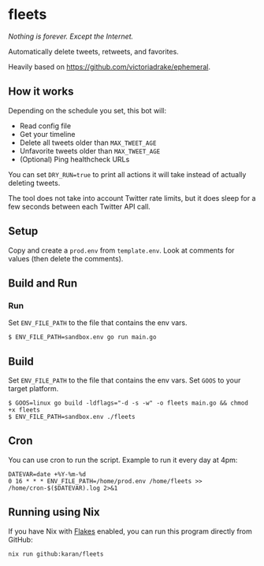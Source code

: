 # fleets

*Nothing is forever. Except the Internet.*

Automatically delete tweets, retweets, and favorites.

Heavily based on https://github.com/victoriadrake/ephemeral.

## How it works

Depending on the schedule you set, this bot will:

- Read config file
- Get your timeline
- Delete all tweets older than `MAX_TWEET_AGE`
- Unfavorite tweets older than `MAX_TWEET_AGE`
- (Optional) Ping healthcheck URLs

You can set `DRY_RUN=true` to print all actions it will take instead of actually deleting tweets.

The tool does not take into account Twitter rate limits, but it does sleep for a few seconds between each Twitter API call.

## Setup

Copy and create a `prod.env` from `template.env`. Look at comments for values (then delete the comments).

## Build and Run

### Run

Set `ENV_FILE_PATH` to the file that contains the env vars.

```
$ ENV_FILE_PATH=sandbox.env go run main.go
```

## Build

Set `ENV_FILE_PATH` to the file that contains the env vars. Set `GOOS` to your target platform.

```
$ GOOS=linux go build -ldflags="-d -s -w" -o fleets main.go && chmod +x fleets
$ ENV_FILE_PATH=sandbox.env ./fleets
```

## Cron

You can use cron to run the script. Example to run it every day at 4pm:

```
DATEVAR=date +%Y-%m-%d
0 16 * * * ENV_FILE_PATH=/home/prod.env /home/fleets >> /home/cron-$($DATEVAR).log 2>&1
```

## Running using Nix

If you have Nix with [Flakes](https://nixos.wiki/wiki/Flakes) enabled, you can run this program directly from GitHub:

```sh
nix run github:karan/fleets
```
